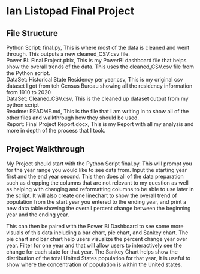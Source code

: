 # Ian Listopad Final Project

## File Structure
Python Script: final.py, This is where most of the data is cleaned and went through. This outputs a new cleaned_CSV.csv file.  
Power BI: Final Project.pbix, This is my PowerBI dashboard file that helps show the overall trends of the data. This uses the cleaned_CSV.csv file from the Python script.  
DataSet: Historical State Residency per year.csv, This is my original csv dataset I got from teh Census Bureau showing all the residency information from 1910 to 2020  
DataSet: Cleaned_CSV.csv, This is the cleaned up dataset output from my python script  
Readme: README.md, This is the file that I am writing in to show all of the other files and walkthrough how they should be used.  
Report: Final Project Report.docx, This is my Report with all my analysis and more in depth of the process that I took.  

## Project Walkthrough
My Project should start with the Python Script final.py. This will prompt you for the year range you would like to see data from. Input the starting year first
and the end year second.
This then does all of the data preparation such as dropping the columns that are not relevant to my question as well as helping with changing and reformatting 
columns to be able to use later in the script. It will also create one linechart to show the overall trend of population from the start year you entered to the ending year,
and print a new data table showing the overall percent change between the beginning year and the ending year. 

This can then be paired with the Power BI Dashboard to see some more visuals of this data including a bar chart, pie chart, and Sankey chart. The pie chart and bar chart
help users visualize the percent change year over year. Filter for one year and that will allow users to interactively see the change for each state for that year.
The Sankey Chart helps show the distribution of the total United States population for that year, It is useful to show where the concentration of population is within the United states.


